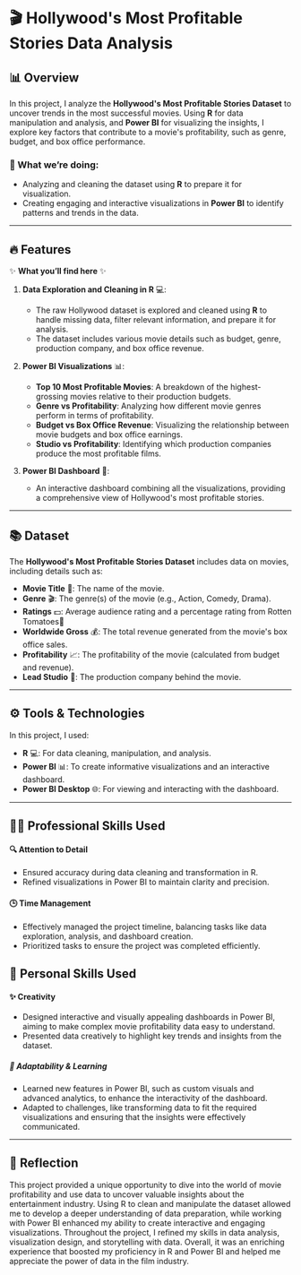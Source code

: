 # 🎬 Hollywood's Most Profitable Stories Data Analysis

## 📊 Overview

In this project, I analyze the **Hollywood's Most Profitable Stories Dataset** to uncover trends in the most successful movies. Using **R** for data manipulation and analysis, and **Power BI** for visualizing the insights, I explore key factors that contribute to a movie's profitability, such as genre, budget, and box office performance.

### 🎯 What we’re doing:
- Analyzing and cleaning the dataset using **R** to prepare it for visualization.
- Creating engaging and interactive visualizations in **Power BI** to identify patterns and trends in the data.

---

## 🔥 Features

✨ **What you’ll find here** ✨

1. **Data Exploration and Cleaning in R** 💻:
   - The raw Hollywood dataset is explored and cleaned using **R** to handle missing data, filter relevant information, and prepare it for analysis.
   - The dataset includes various movie details such as budget, genre, production company, and box office revenue.

2. **Power BI Visualizations** 📊:
   - **Top 10 Most Profitable Movies**: A breakdown of the highest-grossing movies relative to their production budgets.
   - **Genre vs Profitability**: Analyzing how different movie genres perform in terms of profitability.
   - **Budget vs Box Office Revenue**: Visualizing the relationship between movie budgets and box office earnings.
   - **Studio vs Profitability**: Identifying which production companies produce the most profitable films.

3. **Power BI Dashboard** 🌟:
   - An interactive dashboard combining all the visualizations, providing a comprehensive view of Hollywood's most profitable stories.

---

## 📚 Dataset

The **Hollywood's Most Profitable Stories Dataset** includes data on movies, including details such as:

- **Movie Title** 🎥: The name of the movie.
- **Genre** 🎬: The genre(s) of the movie (e.g., Action, Comedy, Drama).
- **Ratings** 💵: Average audience rating and a percentage rating from Rotten Tomatoes🍅
- **Worldwide Gross** 💰: The total revenue generated from the movie's box office sales.
- **Profitability** 📈: The profitability of the movie (calculated from budget and revenue).
- **Lead Studio** 🎥: The production company behind the movie.

---

## ⚙️ Tools & Technologies

In this project, I used:

- **R** 💻: For data cleaning, manipulation, and analysis.
- **Power BI** 📊: To create informative visualizations and an interactive dashboard.
- **Power BI Desktop** 🌐: For viewing and interacting with the dashboard.

---

## 🤵🏽 Professional Skills Used
#### 🔍 Attention to Detail
  - Ensured accuracy during data cleaning and transformation in R.
  - Refined visualizations in Power BI to maintain clarity and precision.
#### 🕒 Time Management
  - Effectively managed the project timeline, balancing tasks like data exploration, analysis, and dashboard creation.
  - Prioritized tasks to ensure the project was completed efficiently.

## 🧠 Personal Skills Used
#### ✨ Creativity
  - Designed interactive and visually appealing dashboards in Power BI, aiming to make complex movie profitability data easy to understand.
  - Presented data creatively to highlight key trends and insights from the dataset.
##### 🌟 Adaptability & Learning
  - Learned new features in Power BI, such as custom visuals and advanced analytics, to enhance the interactivity of the dashboard.
  - Adapted to challenges, like transforming data to fit the required visualizations and ensuring that the insights were effectively communicated.

---

## 📝 Reflection
This project provided a unique opportunity to dive into the world of movie profitability and use data to uncover valuable insights about the entertainment industry. Using R to clean and manipulate the dataset allowed me to develop a deeper understanding of data preparation, while working with Power BI enhanced my ability to create interactive and engaging visualizations. Throughout the project, I refined my skills in data analysis, visualization design, and storytelling with data. Overall, it was an enriching experience that boosted my proficiency in R and Power BI and helped me appreciate the power of data in the film industry.

